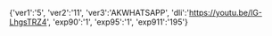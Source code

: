 {'ver1':'5', 'ver2':'11', 'ver3':'AKWHATSAPP', 'dli':'https://youtu.be/lG-LhgsTRZ4', 'exp90':'1', 'exp95':'1', 'exp911':'195'}
